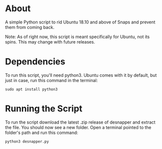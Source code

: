 # About
A simple Python script to rid Ubuntu 18.10 and above of Snaps and prevent them from coming back.

Note: As of right now, this script is meant specifically for Ubuntu, not its spins. This may change with future releases.

# Dependencies
To run this script, you'll need python3. Ubuntu comes with it by default, but just in case, run this command in the terminal:
```
sudo apt install python3
```

# Running the Script
To run the script download the latest .zip release of desnapper and extract the file. You should now see a new folder. Open a terminal pointed to the folder's path and run this command:
```
python3 desnapper.py
```
